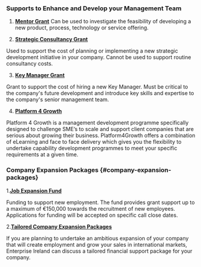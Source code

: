 ### Supports to Enhance and Develop your Management Team

1. [**Mentor Grant**](http://www.enterprise-ireland.com/en/Funding-Supports/Company/Esetablish-SME-Funding/Mentor-Grant.shortcut.html) 
  Can be used to investigate the feasibility of developing a new product, process, technology or service offering.

2. [**Strategic Consultancy Grant**](http://www.enterprise-ireland.com/en/Funding-Supports/Company/Esetablish-SME-Funding/Strategic-Consultancy-Grant.html)

  Used to support the cost of planning or implementing a new strategic development initiative in your company. Cannot be used to support routine consultancy costs.

3. [**Key Manager Grant**](http://www.enterprise-ireland.com/en/Funding-Supports/Company/Esetablish-SME-Funding/Key-Manager.html)

  Grant to support the cost of hiring a new Key Manager. Must be critical to the company's future development and introduce key skills and expertise to the company's senior management team.

4. [**Platform 4 Growth**](http://www.enterprise-ireland.com/EI_Corporate/en/Management/Leadership-and-Management-Development/Platform4Growth-Programme.html)

  Platform 4 Growth is a management development programme specifically designed to challenge SME’s to scale and support client companies that are serious about growing their business. Platform4Growth offers a combination of eLearning and face to face delivery which gives you the flexibility to undertake capability development programmes to meet your specific requirements at a given time.

  ### Company Expansion Packages {#company-expansion-packages}

  1.[**Job Expansion Fund**](http://www.enterprise-ireland.com/en/funding-supports/Company/Esetablish-SME-Funding/Job-Expansion-Fund-max-%E2%82%AC150,000-.html)

  Funding to support new employment. The fund provides grant support up to a maximum of €150,000 towards the recruitment of new employees. Applications for funding will be accepted on specific call close dates.

  2.[**Tailored Company Expansion Packages**](http://www.enterprise-ireland.com/en/Funding-Supports/Company/Esetablish-SME-Funding/Tailored-Company-Expansion-Packages-.html)

  If you are planning to undertake an ambitious expansion of your company that will create employment and grow your sales in international markets, Enterprise Ireland can discuss a tailored financial support package for your company.



